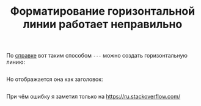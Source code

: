 ﻿---
title: "Форматирование горизонтальной линии работает неправильно"
se.owner.user_id: 324730
se.owner.display_name: "Арман"
se.owner.link: "https://ru.meta.stackoverflow.com/users/324730/%d0%90%d1%80%d0%bc%d0%b0%d0%bd"
se.link: "https://ru.meta.stackoverflow.com/questions/10597/%d0%a4%d0%be%d1%80%d0%bc%d0%b0%d1%82%d0%b8%d1%80%d0%be%d0%b2%d0%b0%d0%bd%d0%b8%d0%b5-%d0%b3%d0%be%d1%80%d0%b8%d0%b7%d0%be%d0%bd%d1%82%d0%b0%d0%bb%d1%8c%d0%bd%d0%be%d0%b9-%d0%bb%d0%b8%d0%bd%d0%b8%d0%b8-%d1%80%d0%b0%d0%b1%d0%be%d1%82%d0%b0%d0%b5%d1%82-%d0%bd%d0%b5%d0%bf%d1%80%d0%b0%d0%b2%d0%b8%d0%bb%d1%8c%d0%bd%d0%be"
se.question_id: 10597
se.post_type: question
se.score: 3
---
<p>По <a href="https://ru.stackoverflow.com/editing-help#horizontal-rules">справке</a> вот таким способом <code>---</code> можно создать горизонтальную линию:</p>
<blockquote>
<p><a href="https://i.stack.imgur.com/OV8au.png" rel="nofollow noreferrer"><img src="https://i.stack.imgur.com/OV8au.png" alt="" /></a></p>
</blockquote>
<p>Но отображается она как заголовок:</p>
<blockquote>
<p><a href="https://i.stack.imgur.com/fWG4Z.png" rel="nofollow noreferrer"><img src="https://i.stack.imgur.com/fWG4Z.png" alt="" /></a></p>
</blockquote>
<p>При чём ошибку я заметил только на <a href="https://ru.stackoverflow.com/">https://ru.stackoverflow.com/</a></p>

